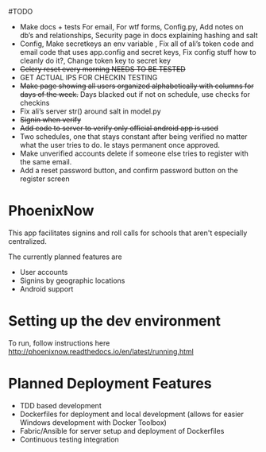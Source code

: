 #TODO
* Make docs + tests For email, For wtf forms, Config.py, Add notes on db’s and relationships, Security page in docs explaining hashing and salt
* Config, Make secretkeys an env variable , Fix all of ali’s token code and email code that uses app.config and secret keys, Fix config stuff how to cleanly do it?, Change token key to secret key
* ~~Celery reset every morning NEEDS TO BE TESTED~~
* GET ACTUAL IPS FOR CHECKIN TESTING
* ~~Make page showing all users organized alphabetically with columns for days of the week.~~ Days blacked out if not on schedule, use checks for checkins
* Fix ali’s server str() around salt in model.py
* ~~Signin when verify~~
* ~~Add code to server to verify only official android app is used~~
* Two schedules, one that stays constant after being verified no matter what the user tries to do. Ie stays permanent once approved.
* Make unverified accounts delete if someone else tries to register with the same email.
* Add a reset password button, and confirm password button on the register screen

# PhoenixNow
This app facilitates signins and roll calls for schools that aren't especially centralized.

The currently planned features are

* User accounts
* Signins by geographic locations
* Android support

# Setting up the dev environment
To run, follow instructions here http://phoenixnow.readthedocs.io/en/latest/running.html

# Planned Deployment Features

* TDD based development
* Dockerfiles for deployment and local development (allows for easier Windows
  development with Docker Toolbox)
* Fabric/Ansible for server setup and deployment of Dockerfiles
* Continuous testing integration
